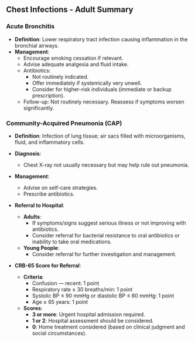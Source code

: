 ## Chest Infections - Adult Summary

### Acute Bronchitis
- **Definition**: Lower respiratory tract infection causing inflammation in the bronchial airways.
- **Management**:
  - Encourage smoking cessation if relevant.
  - Advise adequate analgesia and fluid intake.
  - Antibiotics:
    - Not routinely indicated.
    - Offer immediately if systemically very unwell.
    - Consider for higher-risk individuals (immediate or backup prescription).
  - Follow-up: Not routinely necessary. Reassess if symptoms worsen significantly.

### Community-Acquired Pneumonia (CAP)
- **Definition**: Infection of lung tissue; air sacs filled with microorganisms, fluid, and inflammatory cells.
- **Diagnosis**:
  - Chest X-ray not usually necessary but may help rule out pneumonia.
  
- **Management**:
  - Advise on self-care strategies.
  - Prescribe antibiotics.
  
- **Referral to Hospital**:
  - **Adults**:
    - If symptoms/signs suggest serious illness or not improving with antibiotics.
    - Consider referral for bacterial resistance to oral antibiotics or inability to take oral medications.
  - **Young People**:
    - Consider referral for further investigation and management.
    
- **CRB-65 Score for Referral**:
  - **Criteria**:
    - Confusion — recent: 1 point
    - Respiratory rate ≥ 30 breaths/min: 1 point
    - Systolic BP ≤ 90 mmHg or diastolic BP ≤ 60 mmHg: 1 point
    - Age ≥ 65 years: 1 point
  - **Scores**:
    - **3 or more**: Urgent hospital admission required.
    - **1 or 2**: Hospital assessment should be considered.
    - **0**: Home treatment considered (based on clinical judgment and social circumstances).